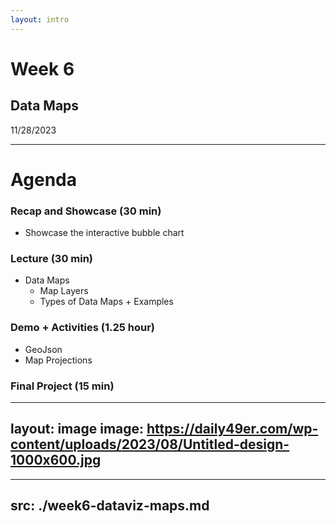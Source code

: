 ```yaml
---
layout: intro
--- 
```

# Week 6
## Data Maps
11/28/2023

<Credit />

---

# Agenda

### Recap and Showcase (30 min)
- Showcase the interactive bubble chart
### Lecture (30 min)
- Data Maps
    - Map Layers
    - Types of Data Maps + Examples
### Demo + Activities (1.25 hour)
- GeoJson
- Map Projections
### Final Project (15 min)

---
layout: image
image: https://daily49er.com/wp-content/uploads/2023/08/Untitled-design-1000x600.jpg
--- 


---
src: ./week6-dataviz-maps.md
---